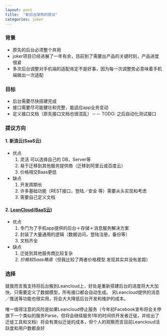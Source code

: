 ```yaml
---
layout: post
title:  "新后台架构的提议"
categories: joker
---
```


### 背景
- 原先的后台必须整个弃用
- joker项目已经进展了一年有余，目前到了需要出产品的关键时刻，产品进度很紧
- 多次后台调整对手机端的适配肯定不是好事，因为每一次调整势必意味着手机端做出一次适配

### 目标
- 后台需要尽快搭建完成
- 接口需要尽可能健壮和完整，能适应app业务变动
- 定义接口文档（原先接口文档也很混乱）－－ TODO: 之后自动化测试接口

### 提议方向

#### 1. 新浪云(SaaS云)    
  - 优点
    1. 灵活 可以选择自己的 DB，Server等
    2. 易于迁移到其他服务提供商（迁移到阿里云或百度云）
    3. 价格相交Baas更低
  - 缺点  
    1. 开发周期长
    2. 许多基础功能（REST接口，登陆／安全 等）需要从头实现和考虑
    3. 需要自己定义文档 
    
#### 2. [LeanCloud(BaaS云)](https://leancloud.cn/)
  - 优点
    1. 专门为了手机app提供的后台＋存储＋消息服务解决方案
    2. 封装了大量通用的逻辑（数据访问，登陆注册，备份等）
    3. 文档齐全
  - 缺点
    1. 迁徙到其他服务商比较复杂
    2. *价格较Saas略高*（但我比较了两者价格模型 发现其实并没有差距）
    
### 选择
  就我而言我支持将后台搬到Leancloud上，好处是重新搭建后台的进度将大大加快，只需要定义了数据模型，所有接口都会自动生成。
  另Leancloud提供的消息／推送等功能也很实用，将会大大降低后台开发和维护的成本。
  
  唯一值得注意的风险是如果Leancloud停止服务（今年初Facebook宣布将会关停旗下一个类似的服务Parse，但将会继续服务1年的时间供开发者迁徙，并给出了迁徙工具和文档）将会有类似迁徙的成本，但个人的观察而言目前Leanckoud活跃度和用户数都良好